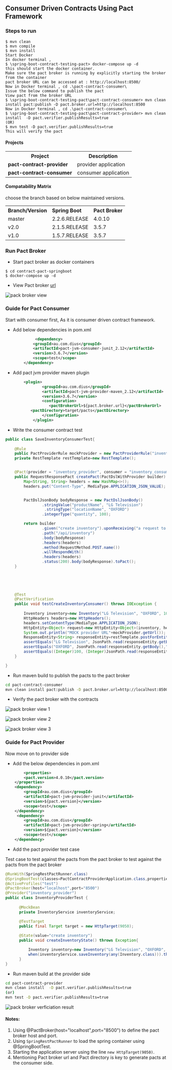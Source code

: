 ## Consumer Driven Contracts Using Pact Framework
### Steps to run
```
$ mvn clean 
$ mvn compile 
$ mvn install 
Start Docker 
In docker terminal ,  
$ \spring-boot-contract-testing-pact> docker-compose up -d 
this should start the docker container. 
Make sure the pact broker is running by explicitly starting the broker from the container  
pact broker URL can be accessed at : http://localhost:8500/ 
Now in Docker terminal , cd .\pact-contract-consumer\ 
Issue the below command to publish the pact 
View pact from the broker URL 
$ \spring-boot-contract-testing-pact\pact-contract-consumer> mvn clean install pact:publish -D pact.broker.url=http://localhost:8500 
Now in Docker terminal , cd .\pact-contract-consumer\ 
$ \spring-boot-contract-testing-pact\pact-contract-provider> mvn clean install  -D pact.verifier.publishResults=true 
(OR) 
$ mvn test -D pact.verifier.publishResults=true 
This will verify the pact 
```
#### Projects

<table>
 <tr>
 <th>Project</th><th> Description</th>
</tr>
<tr>
<td><b>pact-contract-provider</b></td>
<td>provider application</td>
</tr>
<tr>
<td><b>pact-contract-consumer</b></td>
<td>consumer application</td>
</tr>
	
</table>

#### Compatability Matrix

choose the branch based on below maintained versions.

<table>
 <tr>
    <th style="text-align:left">Branch/Version</th>
    <th style="text-align:left">Spring Boot</th>
    <th style="text-align:left">Pact Broker</th>
  </tr>
  <tr>
    <td>master</td>
    <td>2.2.6.RELEASE</td>
    <td>4.0.10</td>
  </tr>
    <tr>
    <td>v2.0</td>
    <td>2.1.5.RELEASE</td>
    <td>3.5.7</td>
  </tr>
  <tr>
    <td>v1.0</td>
    <td>1.5.7.RELEASE</td>
    <td>3.5.7</td>
  </tr>  
</table>

### Run Pact Broker 

- Start pact broker as docker containers

```
$ cd contract-pact-springboot
$ docker-compose up -d
```

- View Pact broker [url](http://localhost:8500)

![pack broker view](images/pact_broker_view.png)


### Guide for Pact Consumer

Start with consumer first, As it is consumer driven contract framework. 

- Add below dependencies in pom.xml

```xml
        	 <dependency>
		    <groupId>au.com.dius</groupId>
		    <artifactId>pact-jvm-consumer-junit_2.12</artifactId>
		    <version>3.6.7</version>
		    <scope>test</scope>
		</dependency>
```
- Add pact jvm provider maven plugin

```xml
	    <plugin>
                <groupId>au.com.dius</groupId>
                <artifactId>pact-jvm-provider-maven_2.12</artifactId>
                <version>3.6.7</version>
                <configuration>
                   <pactBrokerUrl>${pact.broker.url}</pactBrokerUrl>
		   <pactDirectory>target/pacts</pactDirectory>               
                </configuration>
            </plugin>

```

- Write the consumer contract test 

```java
public class SaveInventoryConsumerTest{
	
    @Rule
    public PactProviderRule mockProvider = new PactProviderRule("inventory_provider","localhost", 8080, this);
    private RestTemplate restTemplate=new RestTemplate();


    @Pact(provider = "inventory_provider", consumer = "inventory_consumer")
    public RequestResponsePact createPact(PactDslWithProvider builder) {
        Map<String, String> headers = new HashMap<>();
        headers.put("Content-Type", MediaType.APPLICATION_JSON_VALUE);


        PactDslJsonBody bodyResponse = new PactDslJsonBody()
                .stringValue("productName", "LG Television")
                 .stringType("locationName", "OXFORD")               
                .integerType("quantity", 100);

        return builder
        		.given("create inventory").uponReceiving("a request to save inventory")
                .path("/api/inventory")
                .body(bodyResponse)
                .headers(headers)
                .method(RequestMethod.POST.name())
                .willRespondWith()
                .headers(headers)
                .status(200).body(bodyResponse).toPact();
    }

   

	
	
	@Test
	@PactVerification
	public void testCreateInventoryConsumer() throws IOException {
		
		Inventory inventory=new Inventory("LG Television", "OXFORD", 100);
    	HttpHeaders headers=new HttpHeaders();
    	headers.setContentType(MediaType.APPLICATION_JSON);
    	HttpEntity<Object> request=new HttpEntity<Object>(inventory, headers);
    	System.out.println("MOCK provider URL"+mockProvider.getUrl());
    	ResponseEntity<String> responseEntity=restTemplate.postForEntity(mockProvider.getUrl()+"/api/inventory", request, String.class);
    	assertEquals("LG Television", JsonPath.read(responseEntity.getBody(),"$.productName"));
    	assertEquals("OXFORD", JsonPath.read(responseEntity.getBody(),"$.locationName"));
    	assertEquals((Integer)100, (Integer)JsonPath.read(responseEntity.getBody(),"$.quantity"));
	}

}
```

- Run maven build to publish the pacts to the pact broker

```sh
cd pact-contract-consumer
mvn clean install pact:publish -D pact.broker.url=http://localhost:8500
```

- Verify the pact broker with the contracts

![pack broker view 1](images/pact_broker_view.png)

![pack broker view 2](images/contract_inventory_request.png)

![pack broker view 3](images/contract_inventory_response.png)

### Guide for Pact Provider 

Now move on to provider side

-  Add the below dependencies in pom.xml

```xml
     	<properties>		
		<pact.version>4.0.10</pact.version>
	</properties>
	<dependency>
	    <groupId>au.com.dius</groupId>
	    <artifactId>pact-jvm-provider-junit</artifactId>
	    <version>${pact.version}</version>
	    <scope>test</scope>
	</dependency>
	 <dependency>
	    <groupId>au.com.dius</groupId>
	    <artifactId>pact-jvm-provider-spring</artifactId>
	    <version>${pact.version}</version>
	    <scope>test</scope>
	</dependency>
```

- Add the pact provider test case

Test case to test against the pacts from the pact broker  to test against the pacts from the pact broker 

```java
@RunWith(SpringRestPactRunner.class)
@SpringBootTest(classes=PactContractProviderApplication.class,properties={"spring.profiles.active=test","spring.cloud.config.enabled=false"},webEnvironment = SpringBootTest.WebEnvironment.DEFINED_PORT)
@ActiveProfiles("test")
@PactBroker(host="localhost",port="8500")
@Provider("inventory_provider")
public class InventoryProviderTest {
	
	  @MockBean
	  private InventoryService inventoryService;

	  @TestTarget
	  public final Target target = new HttpTarget(9050);
  
	  @State(value="create inventory")
	  public void createInventoryState() throws Exception{

	      Inventory inventory=new Inventory("LG Television", "OXFORD", 100);
	      when(inventoryService.saveInventory(any(Inventory.class))).thenReturn(inventory) ;
	  }
} 
```

- Run maven build at the provider side

```sh
cd pact-contract-provider
mvn clean install  -D pact.verifier.publishResults=true
(or)
mvn test -D pact.verifier.publishResults=true
```

![pack broker verficiation result](images/pact_broker_verification_result.png)


#### Notes: 

1. Using @PactBroker(host="localhost",port="8500") to define the pact broker host and port.
2. Using ```SpringRestPactRunner``` to load the spring container using @SpringBootTest.
3. Starting the application server using the line ```new HttpTarget(9050)```.
4. Mentioning Pact broker url and Pact directory is key to generate pacts at the consumer side.




